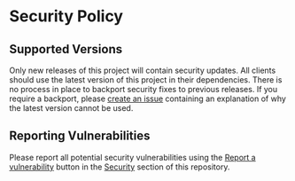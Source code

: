 # Security Policy

## Supported Versions

Only new releases of this project will contain security updates. All clients should use the latest version of this project in their dependencies. There is no process in place to backport security fixes to previous releases. If you require a backport, please [create an issue](https://github.com/FHIR/Ucum-java/issues/new/choose) containing an explanation of why the latest version cannot be used.

## Reporting Vulnerabilities

Please report all potential security vulnerabilities using the [Report a vulnerability](../../security/advisories/new) button in the [Security](../../security) section of this repository. 
